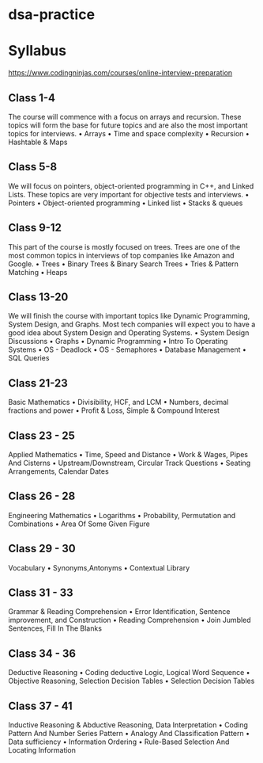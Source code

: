 # dsa-practice

# Syllabus

https://www.codingninjas.com/courses/online-interview-preparation

## Class 1-4

The course will commence with a focus on arrays and recursion. These topics will form the base for future topics and are also the most important topics for interviews.
• Arrays
• Time and space complexity
• Recursion
• Hashtable & Maps

## Class 5-8

We will focus on pointers, object-oriented programming in C++, and Linked Lists. These topics are very important for objective tests and interviews.
• Pointers
• Object-oriented programming
• Linked list
• Stacks & queues

## Class 9-12

This part of the course is mostly focused on trees. Trees are one of the most common topics in interviews of top companies like Amazon and Google.
• Trees
• Binary Trees & Binary Search Trees
• Tries & Pattern Matching
• Heaps

## Class 13-20

We will finish the course with important topics like Dynamic Programming, System Design, and Graphs. Most tech companies will expect you to have a good idea about System Design and Operating Systems.
• System Design Discussions
• Graphs
• Dynamic Programming
• Intro To Operating Systems
• OS - Deadlock
• OS - Semaphores
• Database Management
• SQL Queries

## Class 21-23

Basic Mathematics
• Divisibility, HCF, and LCM
• Numbers, decimal fractions and power
• Profit & Loss, Simple & Compound Interest

## Class 23 - 25

Applied Mathematics
• Time, Speed and Distance
• Work & Wages, Pipes And Cisterns
• Upstream/Downstream, Circular Track Questions
• Seating Arrangements, Calendar Dates

## Class 26 - 28

Engineering Mathematics
• Logarithms
• Probability, Permutation and Combinations
• Area Of Some Given Figure

## Class 29 - 30

Vocabulary
• Synonyms,Antonyms
• Contextual Library

## Class 31 - 33

Grammar & Reading Comprehension
• Error Identification, Sentence improvement, and Construction
• Reading Comprehension
• Join Jumbled Sentences, Fill In The Blanks

## Class 34 - 36

Deductive Reasoning
• Coding deductive Logic, Logical Word Sequence
• Objective Reasoning, Selection Decision Tables
• Selection Decision Tables

## Class 37 - 41

Inductive Reasoning & Abductive Reasoning, Data Interpretation
• Coding Pattern And Number Series Pattern
• Analogy And Classification Pattern
• Data sufficiency
• Information Ordering
• Rule-Based Selection And Locating Information
